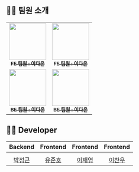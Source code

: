 ## 🙋‍♂️ 팀원 소개
<table>
  <tbody>
    <tr>
      <td align="center"><a href="https://github.com/llynn97"><img src="" width="100px;" alt=""/><br /><sub><b>FE 팀원 : 이다은 </b></sub></a><br /></td>
      <td align="center"><a href="https://github.com/llynn97"><img src="" width="100px;" alt=""/><br /><sub><b>FE 팀원 : 이다은 </b></sub></a><br /></td>
    <tr/>
      <td align="center"><a href="https://github.com/llynn97"><img src="" width="100px;" alt=""/><br /><sub><b>BE 팀원 : 이다은 </b></sub></a><br /></td>
      <td align="center"><a href="https://github.com/llynn97"><img src="" width="100px;" alt=""/><br /><sub><b>BE 팀원 : 이다은 </b></sub></a><br /></td>
    </tr>
  </tbody>
</table>


## 🙋‍♂️ Developer

|                                          Backend                                           |                                         Frontend                                          |                                         Frontend                                          |                                         Frontend                                         |             
| :----------------------------------------------------------------------------------------: | :--------------------------------------------------------------------------------------: | :--------------------------------------------------------------------------------------: | :-------------------------------------------------------------------------------------: | 
|  |  |  |  | 
|                            [박정근](https://github.com/JGeun)                            |                           [유준호](https://github.com/yjh-1008)                           |                          [이재영](https://github.com/2jaebbang)                          |                         [이찬우](https://github.com/tigerlcw)                          |                           

